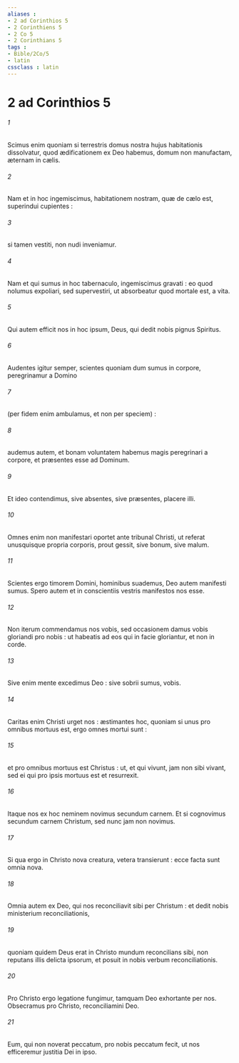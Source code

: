 ```yaml
---
aliases : 
- 2 ad Corinthios 5
- 2 Corinthiens 5
- 2 Co 5
- 2 Corinthians 5
tags : 
- Bible/2Co/5
- latin
cssclass : latin
---
```


# 2 ad Corinthios 5

###### 1
Scimus enim quoniam si terrestris domus nostra hujus habitationis dissolvatur, quod ædificationem ex Deo habemus, domum non manufactam, æternam in cælis.
###### 2
Nam et in hoc ingemiscimus, habitationem nostram, quæ de cælo est, superindui cupientes :
###### 3
si tamen vestiti, non nudi inveniamur.
###### 4
Nam et qui sumus in hoc tabernaculo, ingemiscimus gravati : eo quod nolumus expoliari, sed supervestiri, ut absorbeatur quod mortale est, a vita.
###### 5
Qui autem efficit nos in hoc ipsum, Deus, qui dedit nobis pignus Spiritus.
###### 6
Audentes igitur semper, scientes quoniam dum sumus in corpore, peregrinamur a Domino
###### 7
(per fidem enim ambulamus, et non per speciem) :
###### 8
audemus autem, et bonam voluntatem habemus magis peregrinari a corpore, et præsentes esse ad Dominum.
###### 9
Et ideo contendimus, sive absentes, sive præsentes, placere illi.
###### 10
Omnes enim non manifestari oportet ante tribunal Christi, ut referat unusquisque propria corporis, prout gessit, sive bonum, sive malum.
###### 11
Scientes ergo timorem Domini, hominibus suademus, Deo autem manifesti sumus. Spero autem et in conscientiis vestris manifestos nos esse.
###### 12
Non iterum commendamus nos vobis, sed occasionem damus vobis gloriandi pro nobis : ut habeatis ad eos qui in facie gloriantur, et non in corde.
###### 13
Sive enim mente excedimus Deo : sive sobrii sumus, vobis.
###### 14
Caritas enim Christi urget nos : æstimantes hoc, quoniam si unus pro omnibus mortuus est, ergo omnes mortui sunt :
###### 15
et pro omnibus mortuus est Christus : ut, et qui vivunt, jam non sibi vivant, sed ei qui pro ipsis mortuus est et resurrexit.
###### 16
Itaque nos ex hoc neminem novimus secundum carnem. Et si cognovimus secundum carnem Christum, sed nunc jam non novimus.
###### 17
Si qua ergo in Christo nova creatura, vetera transierunt : ecce facta sunt omnia nova.
###### 18
Omnia autem ex Deo, qui nos reconciliavit sibi per Christum : et dedit nobis ministerium reconciliationis,
###### 19
quoniam quidem Deus erat in Christo mundum reconcilians sibi, non reputans illis delicta ipsorum, et posuit in nobis verbum reconciliationis.
###### 20
Pro Christo ergo legatione fungimur, tamquam Deo exhortante per nos. Obsecramus pro Christo, reconciliamini Deo.
###### 21
Eum, qui non noverat peccatum, pro nobis peccatum fecit, ut nos efficeremur justitia Dei in ipso.
